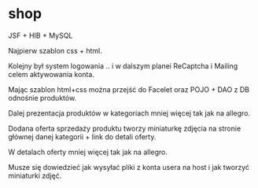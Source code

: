 shop
====

 JSF + HIB + MySQL
 
 Najpierw szablon css + html.
 
 Kolejny  był system logowania .. i w dalszym planei ReCaptcha i Mailing celem aktywowania konta.
 
 Mając szablon html+css można przejść do Facelet oraz POJO + DAO z DB odnośnie produktów.
 
 Dalej prezentacja produktów w kategoriach mniej więcej tak jak na allegro.
 
 Dodana oferta sprzedaży produktu tworzy miniaturkę zdjęcia na stronie głównej danej kategorii + link do detali oferty.
 
 W detalach oferty mniej więcej tak jak na allegro.
 
 Musze się dowiedzieć jak wysyłać pliki z konta usera na host i jak tworzyć miniaturki zdjęć. 
